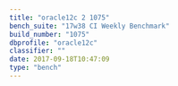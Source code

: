 ```yaml
---
title: "oracle12c 2 1075"
bench_suite: "17w38 CI Weekly Benchmark"
build_number: "1075"
dbprofile: "oracle12c"
classifier: ""
date: 2017-09-18T10:47:09
type: "bench"
---
```

